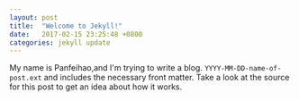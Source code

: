 ```yaml
---
layout: post
title:  "Welcome to Jekyll!"
date:   2017-02-15 23:25:48 +0800
categories: jekyll update
---
```

My name is Panfeihao,and I'm trying to write a blog.
`YYYY-MM-DD-name-of-post.ext` and includes the necessary front matter. Take a look at the source for this post to get an idea about how it works.
